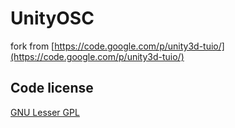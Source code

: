 # UnityOSC

fork from [https://code.google.com/p/unity3d-tuio/](https://code.google.com/p/unity3d-tuio/)

## Code license

[GNU Lesser GPL](http://www.gnu.org/licenses/lgpl.html)